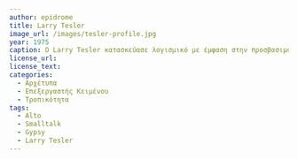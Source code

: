 ```yaml
---
author: epidrome
title: Larry Tesler 
image_url: /images/tesler-profile.jpg
year: 1975
caption: Ο Larry Tesler κατασκεύασε λογισμικό με έμφαση στην προσβασιμότητα από απλούς χρήστες. Η πιο σημαντική συνεισφορά του είναι η μη-τροπική αλληλεπίδραση την οποία δοκίμασε αρχικά στο Xerox Alto με τον επεξεργαστή κειμένου Gypsy. Η έννοια της ευχρηστίας για τον Larry Tesler συμπίπτει με την ευκολία για τον περιστασιακό και αρχάριο χρήστη και τελικά επικράτησε στην περιοχή της διάδρασης.
license_url: 
license_text: 
categories:
  - Αρχέτυπα 
  - Επεξεργαστής Κειμένου 
  - Τροπικότητα
tags:
  - Alto 
  - Smalltalk
  - Gypsy
  - Larry Tesler
---
```

